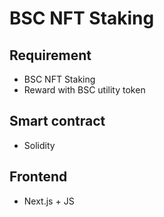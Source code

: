 # BSC NFT Staking
## Requirement
- BSC NFT Staking
- Reward with BSC utility token
## Smart contract
- Solidity
## Frontend
- Next.js + JS
